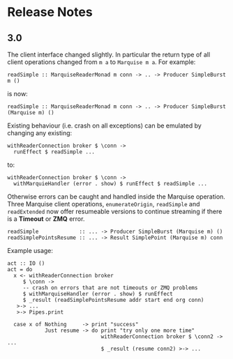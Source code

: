 # Release Notes
## 3.0

The client interface changed slightly. In particular the return type of all client operations changed from ``m a`` to ``Marquise m a``. For example:

```
readSimple :: MarquiseReaderMonad m conn -> .. -> Producer SimpleBurst m ()
```

is now:

```
readSimple :: MarquiseReaderMonad m conn -> .. -> Producer SimpleBurst (Marquise m) ()
```

Existing behaviour (i.e. crash on all exceptions) can be emulated by changing any existing:

```
withReaderConnection broker $ \conn ->
  runEffect $ readSimple ...
```

to:

```
withReaderConnection broker $ \conn ->
  withMarquieHandler (error . show) $ runEffect $ readSimple ...
```

Otherwise errors can be caught and handled inside the Marquise operation.
Three Marquise client operations, ``enumerateOrigin``, ``readSimple`` and ``readExtended`` now offer
resumeable versions to continue streaming if there is a **Timeout** or **ZMQ** error.


```
readSimple             :: ... -> Producer SimpleBurst (Marquise m) ()
readSimplePointsResume :: ... -> Result SimplePoint (Marquise m) conn
```

Example usage:


```
act :: IO ()
act = do
  x <- withReaderConnection broker
     $ \conn ->
     -- crash on errors that are not timeouts or ZMQ problems
     $ withMarquiseHandler (error . show) $ runEffect
     $ _result (readSimplePointsResume addr start end org conn)
   >-> ...
   >-> Pipes.print

  case x of Nothing     -> print "success"
            Just resume -> do print "try only one more time"
                              withReaderConnection broker $ \conn2 -> ...
                              $ _result (resume conn2) >-> ...
```
